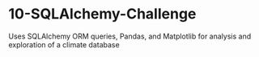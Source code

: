 # 10-SQLAlchemy-Challenge
Uses SQLAlchemy ORM queries, Pandas, and Matplotlib for analysis and exploration of a climate database

